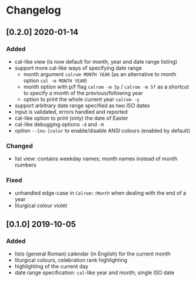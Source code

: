 # Changelog

## [0.2.0] 2020-01-14

### Added

- cal-like view (is now default for month, year and date range listing)
- support more cal-like ways of specifying date range
  - month argument `calrom MONTH YEAR` (as an alternative to month option `cal -m MONTH YEAR`)
  - month option with p/f flag `calrom -m 5p` / `calrom -m 5f` as a shortcut to specify a month of the previous/following year
  - option to print the whole current year `calrom -y`
- support arbitrary date range specified as two ISO dates
- input is validated, errors handled and reported
- cal-like option to print (only) the date of Easter
- cal-like debugging options `-d` and `-H`
- option `--[no-]color` to enable/disable ANSI colours (enabled by default)

### Changed

- list view: contains weekday names; month names instead of month numbers

### Fixed

- unhandled edge-case in `Calrom::Month` when dealing with the end of a year
- liturgical colour violet

## [0.1.0] 2019-10-05

### Added

- lists (general Roman) calendar (in English) for the current month
- liturgical colours, celebration rank highlighting
- highlighting of the current day
- date range specification: `cal`-like year and month; single ISO date
